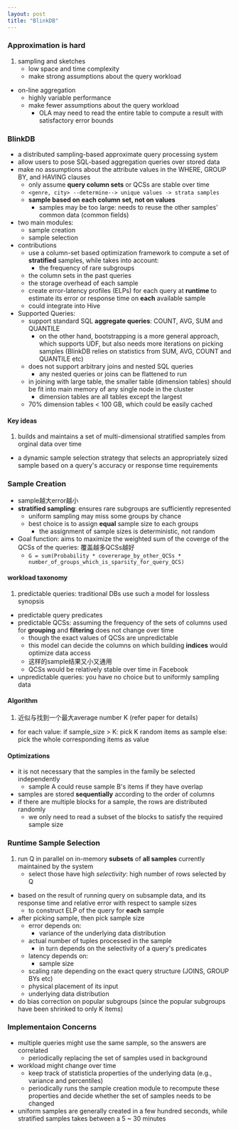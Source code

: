 ```yaml
---
layout: post
title: "BlinkDB"
---
```


### Approximation is hard
1. sampling and sketches
    * low space and time complexity
    * make strong assumptions about the query workload
- on-line aggregation
    * highly variable performance
    * make fewer assumptions about the query workload
        * OLA may need to read the entire table to compute a result with satisfactory error bounds

### BlinkDB
* a distributed sampling-based approximate query processing system
* allow users to pose SQL-based aggregation queries over stored data
* make no assumptions about the attribute values in the WHERE, GROUP BY, and HAVING clauses
    * only assume **query column sets** or QCSs are stable over time
    * `<genre, city> --determine--> unique values -> strata samples`
    * **sample based on each column set, not on values**
        * samples may be too large: needs to reuse the other samples' common data (common fields)
* two main modules:
    * sample creation
    * sample selection
* contributions
    * use a column-set based optimization framework to compute a set of **stratified** samples, while takes into account:
        * the frequency of rare subgroups
	* the column sets in the past queries
	* the storage overhead of each sample
    * create error-latency profiles (ELPs) for each query at **runtime** to estimate its error or response time on **each** available sample
    * could integrate into Hive
* Supported Queries:
    * support standard SQL **aggregate queries**: COUNT, AVG, SUM and QUANTILE
        * on the other hand, bootstrapping is a more general approach, which supports UDF, but also needs more iterations on picking samples (BlinkDB relies on statistics from SUM, AVG, COUNT and QUANTILE etc)
    * does not support arbitrary joins and nested SQL queries
        * any nested queries or joins can be flattened to run
    * in joining with large table, the smaller table (dimension tables) should be fit into main memory of any single node in the cluster
        * dimension tables are all tables except the largest
	* 70% dimension tables < 100 GB, which could be easily cached

#### Key ideas
1. builds and maintains a set of multi-dimensional stratified samples from orginal data over time
- a dynamic sample selection strategy that selects an appropriately sized sample based on a query's accuracy or response time requirements


### Sample Creation
* sample越大error越小
* **stratified sampling**: ensures rare subgroups are sufficiently represented
    * uniform sampling may miss some groups by chance
    * best choice is to assign **equal** sample size to each groups
        * the assignment of sample sizes is deterministic, not random
* Goal function: aims to maximize the weighted sum of the coverge of the QCSs of the queries: 覆盖越多QCSs越好
    * `G = sum(Probability * covererage_by_other_QCSs * number_of_groups_which_is_sparsity_for_query_QCS)`

#### workload taxonomy
1. predictable queries: traditional DBs use such a model for lossless synopsis
- predictable query predicates
- predictable QCSs: assuming the frequency of the sets of columns used for **grouping** and **filtering** does not change over time
    * though the exact values of QCSs are unpredictable
    * this model can decide the columns on which building **indices** would optimize data access
    * 这样的sample结果又小又通用
    * QCSs would be relatively stable over time in Facebook
- unpredictable queries: you have no choice but to uniformly sampling data

#### Algorithm
1. 近似与找到一个最大average number K (refer paper for details)
- for each value:
        if sample_size > K:
     	    pick K random items as sample
	else:
	    pick the whole corresponding items as value

#### Optimizations
* it is not necessary that the samples in the family be selected independently
    * sample A could reuse sample B's items if they have overlap
* samples are stored **sequentially** according to the order of columns
* if there are multiple blocks for a sample, the rows are distributed randomly
    * we only need to read a subset of the blocks to satisfy the required sample size

### Runtime Sample Selection
1. run Q in parallel on in-memory **subsets** of **all samples** currently maintained by the system
    * select those have high *selectivity*: high number of rows selected by Q
- based on the result of running query on subsample data, and its response time and relative error with respect to sample sizes
    * to construct ELP of the query for **each** sample
- after picking sample, then pick sample size
    * error depends on:
        * variance of the underlying data distribution
	* actual number of tuples processed in the sample
	    * in turn depends on the selectivity of a query's predicates
    * latency depends on:
        * sample size
	* scaling rate depending on the exact query structure (JOINS, GROUP BYs etc)
	* physical placement of its input
	* underlying data distribution
- do bias correction on popular subgroups (since the popular subgroups have been shrinked to only K items)

### Implementaion Concerns
* multiple queries might use the same sample, so the answers are correlated
    * periodically replacing the set of samples used in background
* workload might change over time
    * keep track of statisticla properties of the underlying data (e.g., variance and percentiles)
    * periodically runs the sample creation module to recompute these properties and decide whether the set of samples needs to be changed
* uniform samples are generally created in a few hundred seconds, while stratified samples takes between a 5 ~ 30 minutes
